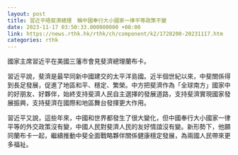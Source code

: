 ```yaml
---
layout: post
title: 習近平晤斐濟總理　稱中國奉行大小國家一律平等政策不變
date: 2023-11-17 03:50:33.000000000 +08:00
link: https://news.rthk.hk/rthk/ch/component/k2/1728200-20231117.htm
categories: rthk
---
```


國家主席習近平在美國三藩市會見斐濟總理蘭布卡。

習近平說，斐濟是最早同新中國建交的太平洋島國。近半個世紀以來，中斐關係得到長足發展，促進了地區和平、穩定、繁榮。中方把斐濟作為「全球南方」國家中的好朋友、好夥伴，始終支持斐濟人民自主選擇的發展道路，支持斐濟實現國家發展振興，支持斐濟在國際和地區舞台發揮更大作用。

習近平又說，這些年來，中國和世界都發生了很大變化，但中國奉行大小國家一律平等的外交政策沒有變，中國人民對斐濟人民的友好情誼沒有變。新形勢下，他願同蘭布卡一起，繼續推動中斐全面戰略夥伴關係健康穩定發展，為兩國人民帶來更多福祉。
